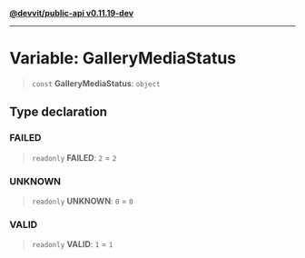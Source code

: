 [**@devvit/public-api v0.11.19-dev**](../../README.md)

---

# Variable: GalleryMediaStatus

> `const` **GalleryMediaStatus**: `object`

## Type declaration

<a id="failed"></a>

### FAILED

> `readonly` **FAILED**: `2` = `2`

<a id="unknown"></a>

### UNKNOWN

> `readonly` **UNKNOWN**: `0` = `0`

<a id="valid"></a>

### VALID

> `readonly` **VALID**: `1` = `1`
